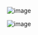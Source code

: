 ![image](https://github.com/Skyy-Banerjee/questions-accordion/assets/51888502/60201b94-896a-4a3f-83fb-bf294ffdfe0c)

![image](https://github.com/Skyy-Banerjee/questions-accordion/assets/51888502/fb8c0f22-e575-492a-98c4-aec00b27eda3)

